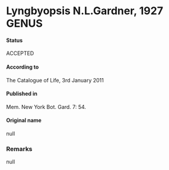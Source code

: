 Lyngbyopsis N.L.Gardner, 1927 GENUS
=======

#### Status
ACCEPTED

#### According to
The Catalogue of Life, 3rd January 2011

#### Published in
Mem. New York Bot. Gard. 7: 54.

#### Original name
null

### Remarks
null